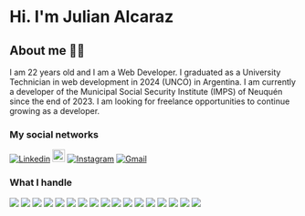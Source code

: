 # Hi. I'm Julian Alcaraz
## About me  🧑‍💻
   I am 22 years old and I am a Web Developer. I graduated as a University Technician in web development in 2024 (UNCO) in Argentina. 
   I am currently a developer of the Municipal Social Security Institute (IMPS) of Neuquén since the end of 2023.
   I am looking for freelance opportunities to continue growing as a developer.
### My social networks
[![Linkedin](https://img.shields.io/badge/-LinkedIn-blue?style=flat&logo=Linkedin&logoColor=white)](https://www.linkedin.com/in/julian-alcaraz-33084b282/)
[<img src="https://img.shields.io/github/followers/Julian-Alcaraz?label=follow&style=social" height="22" title="Follow me" />](https://github.com/Julian-Alcaraz)
[![Instagram](https://img.shields.io/badge/-Instagram-c13584?style=flat&labelColor=c13584&logo=instagram&logoColor=white)](https://www.instagram.com/alcaraz.julian/) 
[![Gmail](https://img.shields.io/badge/-Gmail-c14438?style=flat&logo=Gmail&logoColor=white)](mailto:julianalcaraz4@gmail.com)

### What I handle 
<img src = "https://img.shields.io/badge/-HTML5-E34F26?style=flat&logo=html5&logoColor=white"> <img src = "https://img.shields.io/badge/-CSS3-1572B6?style=flat&logo=css3&logoColor=white">
<img src="https://img.shields.io/badge/-Bootstrap-563D7C?style=flat&logo=bootstrap&logoColor=white">
<img src="https://img.shields.io/badge/-Tailwind%20CSS-38B2AC?style=flat&logo=tailwindcss&logoColor=white">
<img src="https://img.shields.io/badge/-JavaScript-eed718?style=flat&logo=javascript&logoColor=ffffff">
<img src="https://img.shields.io/badge/-Angular-000000?style=flat&logo=angular">
<img src="https://img.shields.io/badge/-MySQL-F29111?style=flat&logo=mysql&logoColor=FFFFFF">
<img src="https://img.shields.io/badge/-PostgreSQL-336791?style=flat&logo=postgresql&logoColor=white">
<img src="https://img.shields.io/badge/-Docker-2496ED?style=flat&logo=docker&logoColor=white">
<img src="https://img.shields.io/badge/-Express.js-787878?style=flat">
<img src="https://img.shields.io/badge/Nest.js-red?style=flat&logo=nestjs">
<img src="https://img.shields.io/badge/-Node.js-3C873A?style=flat&logo=Node.js&logoColor=white">
<img src="https://img.shields.io/badge/-Firebase-FFA611?style=flat&logo=firebase&logoColor=FFFFFF">
<img src="https://img.shields.io/badge/-Progressive Web Apps-5A0FC8?style=flat">
<img src="http://img.shields.io/badge/-Git-F1502F?style=flat&logo=git&logoColor=FFFFFF">
<img src="http://img.shields.io/badge/-Github-000000?style=flat&logo=github&logoColor=FFFFFF">
<img src="http://img.shields.io/badge/-VS%20Code-007ACC?style=flat&logo=visual%20studio%20code&logoColor=white">

